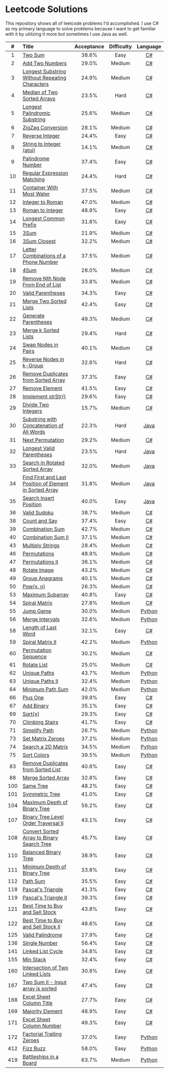 # Leetcode Solutions

This repository shows all of leetcode problems I'd accomplished. I use C# as my primary language to solve problems because I want to get familiar with it by utilizing it more but sometimes I use Java as well.

| # | Title | Acceptance | Difficulty | Language | 
|:---:|:---|:---:|:---:|:---:|
|1|[Two Sum](https://leetcode.com/problems/two-sum)|38.6%|Easy|[C#](https://github.com/mtmmy/Leetcode/tree/master/Csharp/Leetcode/0001_TwoSum)|
|2|[Add Two Numbers](https://leetcode.com/problems/add-two-numbers)|29.0%|Medium|[C#](https://github.com/mtmmy/Leetcode/tree/master/Csharp/Leetcode/0002_AddTwoNumbers)|
|3|[Longest Substring Without Repeating Characters](https://leetcode.com/problems/longest-substring-without-repeating-characters)|24.9%|Medium|[C#](https://github.com/mtmmy/Leetcode/tree/master/Csharp/Leetcode/0003_LongestSubstringWithoutRepeatingChars)|
|4|[Median of Two Sorted Arrays](https://leetcode.com/problems/median-of-two-sorted-arrays)|23.5%|Hard|[C#](https://github.com/mtmmy/Leetcode/tree/master/Csharp/Leetcode/0004_MedianOfTwoSortedArrays)|
|5|[Longest Palindromic Substring](https://leetcode.com/problems/longest-palindromic-substring)|25.6%|Medium|[C#](https://github.com/mtmmy/Leetcode/tree/master/Csharp/Leetcode/0005_LongestPalindromicSubstring)|
|6|[ZigZag Conversion](https://leetcode.com/problems/zigzag-conversion)|28.1%|Medium|[C#](https://github.com/mtmmy/Leetcode/tree/master/Csharp/Leetcode/0006_ZigZagCoversion)|
|7|[Reverse Integer](https://leetcode.com/problems/reverse-integer)|24.4%|Easy|[C#](https://github.com/mtmmy/Leetcode/tree/master/Csharp/Leetcode/0007_ReverseInterger)|
|8|[String to Integer (atoi)](https://leetcode.com/problems/string-to-integer-atoi)|14.1%|Medium|[C#](https://github.com/mtmmy/Leetcode/tree/master/Csharp/Leetcode/0008_StringToInteger)|
|9|[Palindrome Number](https://leetcode.com/problems/palindrome-number)|37.4%|Easy|[C#](https://github.com/mtmmy/Leetcode/tree/master/Csharp/Leetcode/0009_PalindromeNumber)|
|10|[Regular Expression Matching](https://leetcode.com/problems/regular-expression-matching)|24.4%|Hard|[C#](https://github.com/mtmmy/Leetcode/tree/master/Csharp/Leetcode/0010_RegularExpressionMatching)|
|11|[Container With Most Water](https://leetcode.com/problems/container-with-most-water)|37.5%|Medium|[C#](https://github.com/mtmmy/Leetcode/tree/master/Csharp/Leetcode/0011_ContainerWIthMostWater)|
|12|[Integer to Roman](https://leetcode.com/problems/integer-to-roman)|47.0%|Medium|[C#](https://github.com/mtmmy/Leetcode/tree/master/Csharp/Leetcode/0012_IntegerToRoman)|
|13|[Roman to Integer](https://leetcode.com/problems/roman-to-integer)|48.9%|Easy|[C#](https://github.com/mtmmy/Leetcode/tree/master/Csharp/Leetcode/0013_RomanToInteger)|
|14|[Longest Common Prefix](https://leetcode.com/problems/longest-common-prefix)|31.8%|Easy|[C#](https://github.com/mtmmy/Leetcode/tree/master/Csharp/Leetcode/0014_LongestCommonPrefix)|
|15|[3Sum](https://leetcode.com/problems/3sum)|21.9%|Medium|[C#](https://github.com/mtmmy/Leetcode/tree/master/Csharp/Leetcode/0015_ThreeSum)|
|16|[3Sum Closest](https://leetcode.com/problems/3sum-closest)|32.2%|Medium|[C#](https://github.com/mtmmy/Leetcode/tree/master/Csharp/Leetcode/0016_ThreeSumClosest)|
|17|[Letter Combinations of a Phone Number](https://leetcode.com/problems/letter-combinations-of-a-phone-number)|37.5%|Medium|[C#](https://github.com/mtmmy/Leetcode/tree/master/Csharp/Leetcode/0017_LetterCombinationOfPhone)|
|18|[4Sum](https://leetcode.com/problems/4sum)|28.0%|Medium|[C#](https://github.com/mtmmy/Leetcode/tree/master/Csharp/Leetcode/0018_4Sum)|
|19|[Remove Nth Node From End of List](https://leetcode.com/problems/remove-nth-node-from-end-of-list)|33.8%|Medium|[C#](https://github.com/mtmmy/Leetcode/tree/master/Csharp/Leetcode/0019_RemoveNthNodeFromEndOfList)|
|20|[Valid Parentheses](https://leetcode.com/problems/valid-parentheses)|34.3%|Easy|[C#](https://github.com/mtmmy/Leetcode/tree/master/Csharp/Leetcode/0020_ValidPalindrome)|
|21|[Merge Two Sorted Lists](https://leetcode.com/problems/merge-two-sorted-lists)|42.4%|Easy|[C#](https://github.com/mtmmy/Leetcode/tree/master/Csharp/Leetcode/0021_MergedTwoSortedList)|
|22|[Generate Parentheses](https://leetcode.com/problems/generate-parentheses)|49.3%|Medium|[C#](https://github.com/mtmmy/Leetcode/tree/master/Csharp/Leetcode/0022_GenerateParentheses)|
|23|[Merge k Sorted Lists](https://leetcode.com/problems/merge-k-sorted-lists)|29.4%|Hard|[C#](https://github.com/mtmmy/Leetcode/tree/master/Csharp/Leetcode/0023_MergeKSortedLists)|
|24|[Swap Nodes in Pairs](https://leetcode.com/problems/swap-nodes-in-pairs)|40.1%|Medium|[C#](https://github.com/mtmmy/Leetcode/tree/master/Csharp/Leetcode/0024_SwapNodesInPairs)|
|25|[Reverse Nodes in k-Group](https://leetcode.com/problems/reverse-nodes-in-k-group)|32.6%|Hard|[C#](https://github.com/mtmmy/Leetcode/tree/master/Csharp/Leetcode/0025_ReverseNodesInKGroup)|
|26|[Remove Duplicates from Sorted Array](https://leetcode.com/problems/remove-duplicates-from-sorted-array)|37.3%|Easy|[C#](https://github.com/mtmmy/Leetcode/tree/master/Csharp/Leetcode/0026_RemoveDuplicateFromSortedArray)|
|27|[Remove Element](https://leetcode.com/problems/remove-element)|41.5%|Easy|[C#](https://github.com/mtmmy/Leetcode/tree/master/Csharp/Leetcode/0027_RemoveElement)|
|28|[Implement strStr()](https://leetcode.com/problems/implement-strstr)|29.6%|Easy|[C#](https://github.com/mtmmy/Leetcode/tree/master/Csharp/Leetcode/0028_Implement_strStr)|
|29|[Divide Two Integers](https://leetcode.com/problems/divide-two-integers)|15.7%|Medium|[C#](https://github.com/mtmmy/Leetcode/tree/master/Csharp/Leetcode/0029_DevideTwoIntegers)|
|30|[Substring with Concatenation of All Words](https://leetcode.com/problems/substring-with-concatenation-of-all-words)|22.3%|Hard|[Java](https://github.com/mtmmy/Leetcode/tree/master/Java/Leetcode/src/main/java/com/leetcode/_0030_SubstringWithConcatenationOfAllWords)|
|31|[Next Permutation](https://leetcode.com/problems/next-permutation)|29.2%|Medium|[C#](https://github.com/mtmmy/Leetcode/tree/master/Csharp/Leetcode/0031_NextPermutation)|
|32|[Longest Valid Parentheses](https://leetcode.com/problems/longest-valid-parentheses)|23.5%|Hard|[Java](https://github.com/mtmmy/Leetcode/tree/master/Java/Leetcode/src/main/java/com/leetcode/_0032_LongestValidParentheses)|
|33|[Search in Rotated Sorted Array](https://leetcode.com/problems/search-in-rotated-sorted-array)|32.0%|Medium|[Java](https://github.com/mtmmy/Leetcode/tree/master/Java/Leetcode/src/main/java/com/leetcode/_0033_SearchInRotatedSortedArray)|
|34|[Find First and Last Position of Element in Sorted Array](https://leetcode.com/problems/find-first-and-last-position-of-element-in-sorted-array)|31.8%|Medium|[Java](https://github.com/mtmmy/Leetcode/tree/master/Java/Leetcode/src/main/java/com/leetcode/_0034_FindFirstAndLastPositionOfElementInSortedArray)|
|35|[Search Insert Position](https://leetcode.com/problems/search-insert-position)|40.0%|Easy|[Java](https://github.com/mtmmy/Leetcode/tree/master/Java/Leetcode/src/main/java/com/leetcode/_0035_SearchInsertPosition)|
|36|[Valid Sudoku](https://leetcode.com/problems/valid-sudoku)|38.7%|Medium|[C#](https://github.com/mtmmy/Leetcode/tree/master/Csharp/Leetcode/0036_ValidSudoku)|
|38|[Count and Say](https://leetcode.com/problems/count-and-say)|37.4%|Easy|[C#](https://github.com/mtmmy/Leetcode/tree/master/Csharp/Leetcode/0038_CountAndSay)|
|39|[Combination Sum](https://leetcode.com/problems/combination-sum)|42.7%|Medium|[C#](https://github.com/mtmmy/Leetcode/tree/master/Csharp/Leetcode/0039_CombinationSum)|
|40|[Combination Sum II](https://leetcode.com/problems/combination-sum-ii)|37.1%|Medium|[C#](https://github.com/mtmmy/Leetcode/tree/master/Csharp/Leetcode/0040_CombinationSum2)|
|43|[Multiply Strings](https://leetcode.com/problems/multiply-strings)|28.4%|Medium|[C#](https://github.com/mtmmy/Leetcode/tree/master/Csharp/Leetcode/0043_MultiplyStrings.cs)|
|46|[Permutations](https://leetcode.com/problems/permutations)|48.9%|Medium|[C#](https://github.com/mtmmy/Leetcode/tree/master/Csharp/Leetcode/0046_Permutations)|
|47|[Permutations II](https://leetcode.com/problems/permutations-ii)|36.1%|Medium|[C#](https://github.com/mtmmy/Leetcode/tree/master/Csharp/Leetcode/0047_Permutations2)|
|48|[Rotate Image](https://leetcode.com/problems/rotate-image)|43.2%|Medium|[C#](https://github.com/mtmmy/Leetcode/tree/master/Csharp/Leetcode/0048_RotateImage)|
|49|[Group Anagrams](https://leetcode.com/problems/group-anagrams)|40.1%|Medium|[C#](https://github.com/mtmmy/Leetcode/tree/master/Csharp/Leetcode/0049_GroupAnagrams)|
|50|[Pow(x, n)](https://leetcode.com/problems/powx-n)|26.3%|Medium|[C#](https://github.com/mtmmy/Leetcode/tree/master/Csharp/Leetcode/0050_PowX_N)|
|53|[Maximum Subarray](https://leetcode.com/problems/maximum-subarray)|40.8%|Easy|[C#](https://github.com/mtmmy/Leetcode/tree/master/Csharp/Leetcode/0053_MaximumSubarray)|
|54|[Spiral Matrix](https://leetcode.com/problems/spiral-matrix)|27.8%|Medium|[C#](https://github.com/mtmmy/Leetcode/tree/master/Csharp/Leetcode/0054_SpiralMatrix)|
|55|[Jump Game](https://leetcode.com/problems/jump-game)|30.0%|Medium|[Python](https://github.com/mtmmy/Leetcode/tree/master/Python/0055_JumpGame)|
|56|[Merge Intervals](https://leetcode.com/problems/merge-intervals)|32.6%|Medium|[Python](https://github.com/mtmmy/Leetcode/tree/master/Python/0056_MergeIntervals)|
|58|[Length of Last Word](https://leetcode.com/problems/length-of-last-word)|32.1%|Easy|[C#](https://github.com/mtmmy/Leetcode/tree/master/Csharp/Leetcode/0058_LengthOfLastWord)|
|59|[Spiral Matrix II](https://leetcode.com/problems/spiral-matrix-ii)|42.2%|Medium|[Python](https://github.com/mtmmy/Leetcode/tree/master/Python/0059_SpiralMatrix2)|
|60|[Permutation Sequence](https://leetcode.com/problems/permutation-sequence)|30.2%|Medium|[C#](https://github.com/mtmmy/Leetcode/tree/master/Csharp/Leetcode/0060_PermutationSequence)|
|61|[Rotate List](https://leetcode.com/problems/rotate-list)|25.0%|Medium|[C#](https://github.com/mtmmy/Leetcode/tree/master/Csharp/Leetcode/0061_RotateList)|
|62|[Unique Paths](https://leetcode.com/problems/unique-paths)|43.7%|Medium|[Python](https://github.com/mtmmy/Leetcode/tree/master/Python/0062_UniquePaths)|
|63|[Unique Paths II](https://leetcode.com/problems/unique-paths-ii)|32.4%|Medium|[Python](https://github.com/mtmmy/Leetcode/tree/master/Python/0063_UniquePaths2)|
|64|[Minimum Path Sum](https://leetcode.com/problems/minimum-path-sum)|42.0%|Medium|[Python](https://github.com/mtmmy/Leetcode/tree/master/Python/0064_MinimumPathSum)|
|66|[Plus One](https://leetcode.com/problems/plus-one)|39.9%|Easy|[C#](https://github.com/mtmmy/Leetcode/tree/master/Csharp/Leetcode/0066_PlusOne)|
|67|[Add Binary](https://leetcode.com/problems/add-binary)|35.1%|Easy|[C#](https://github.com/mtmmy/Leetcode/tree/master/Csharp/Leetcode/0067_AddBinary)|
|69|[Sqrt(x)](https://leetcode.com/problems/sqrtx)|29.3%|Easy|[C#](https://github.com/mtmmy/Leetcode/tree/master/Csharp/Leetcode/0069_SqrtOfX)|
|70|[Climbing Stairs](https://leetcode.com/problems/climbing-stairs)|41.7%|Easy|[C#](https://github.com/mtmmy/Leetcode/tree/master/Csharp/Leetcode/0070_ClimbingStairs)|
|71|[Simplify Path](https://leetcode.com/problems/simplify-path)|26.7%|Medium|[Python](https://github.com/mtmmy/Leetcode/tree/master/Python/0071_SimplifyPath)|
|73|[Set Matrix Zeroes](https://leetcode.com/problems/set-matrix-zeroes)|37.2%|Medium|[Python](https://github.com/mtmmy/Leetcode/tree/master/Python/0073_SetMatrixZeroes)|
|74|[Search a 2D Matrix](https://leetcode.com/problems/search-a-2d-matrix)|34.5%|Medium|[Python](https://github.com/mtmmy/Leetcode/tree/master/Python/0074_SearchA2DMatrix)|
|75|[Sort Colors](https://leetcode.com/problems/sort-colors)|39.5%|Medium|[Python](https://github.com/mtmmy/Leetcode/tree/master/Python/0075_SortColors)|
|83|[Remove Duplicates from Sorted List](https://leetcode.com/problems/remove-duplicates-from-sorted-list)|40.6%|Easy|[C#](https://github.com/mtmmy/Leetcode/tree/master/Csharp/Leetcode/0083_RemoveDuplicatesFromSortedList)|
|88|[Merge Sorted Array](https://leetcode.com/problems/merge-sorted-array)|32.8%|Easy|[C#](https://github.com/mtmmy/Leetcode/tree/master/Csharp/Leetcode/0088_MergeSortedArray)|
|100|[Same Tree](https://leetcode.com/problems/same-tree)|48.2%|Easy|[C#](https://github.com/mtmmy/Leetcode/tree/master/Csharp/Leetcode/0100_SameTree)|
|101|[Symmetric Tree](https://leetcode.com/problems/symmetric-tree)|41.0%|Easy|[C#](https://github.com/mtmmy/Leetcode/tree/master/Csharp/Leetcode/0101_SymmetricTree)|
|104|[Maximum Depth of Binary Tree](https://leetcode.com/problems/maximum-depth-of-binary-tree)|56.2%|Easy|[C#](https://github.com/mtmmy/Leetcode/tree/master/Csharp/Leetcode/0104_MaximumDepthOfBinaryTree)|
|107|[Binary Tree Level Order Traversal II](https://leetcode.com/problems/binary-tree-level-order-traversal-ii)|43.1%|Easy|[C#](https://github.com/mtmmy/Leetcode/tree/master/Csharp/Leetcode/0107_BinaryTreeLevelOrderTraversal2)|
|108|[Convert Sorted Array to Binary Search Tree](https://leetcode.com/problems/convert-sorted-array-to-binary-search-tree)|45.7%|Easy|[C#](https://github.com/mtmmy/Leetcode/tree/master/Csharp/Leetcode/0108_ConvertSortedArrayToBinarySearchTree)|
|110|[Balanced Binary Tree](https://leetcode.com/problems/balanced-binary-tree)|38.9%|Easy|[C#](https://github.com/mtmmy/Leetcode/tree/master/Csharp/Leetcode/0110_BalancedBinaryTree)|
|111|[Minimum Depth of Binary Tree](https://leetcode.com/problems/minimum-depth-of-binary-tree)|33.8%|Easy|[C#](https://github.com/mtmmy/Leetcode/tree/master/Csharp/Leetcode/0111_MinimumDepthOfBinaryTree)|
|112|[Path Sum](https://leetcode.com/problems/path-sum)|35.5%|Easy|[C#](https://github.com/mtmmy/Leetcode/tree/master/Csharp/Leetcode/0112_PathSum)|
|118|[Pascal's Triangle](https://leetcode.com/problems/pascals-triangle)|41.3%|Easy|[C#](https://github.com/mtmmy/Leetcode/tree/master/Csharp/Leetcode/0118_PascalsTriangle)|
|119|[Pascal's Triangle II](https://leetcode.com/problems/pascals-triangle-ii)|39.3%|Easy|[C#](https://github.com/mtmmy/Leetcode/tree/master/Csharp/Leetcode/0119_PascalsTriangle2)|
|121|[Best Time to Buy and Sell Stock](https://leetcode.com/problems/best-time-to-buy-and-sell-stock)|43.8%|Easy|[C#](https://github.com/mtmmy/Leetcode/tree/master/Csharp/Leetcode/0121_BestTimeToBuyAndSellStock)|
|122|[Best Time to Buy and Sell Stock II](https://leetcode.com/problems/best-time-to-buy-and-sell-stock-ii)|48.6%|Easy|[C#](https://github.com/mtmmy/Leetcode/tree/master/Csharp/Leetcode/0122_BestTimeToBUyAndSellStock2)|
|125|[Valid Palindrome](https://leetcode.com/problems/valid-palindrome)|27.9%|Easy|[C#](https://github.com/mtmmy/Leetcode/tree/master/Csharp/Leetcode/0125_ValidPalindrome)|
|136|[Single Number](https://leetcode.com/problems/single-number)|56.4%|Easy|[C#](https://github.com/mtmmy/Leetcode/tree/master/Csharp/Leetcode/0136_SingleNumber)|
|141|[Linked List Cycle](https://leetcode.com/problems/linked-list-cycle)|34.8%|Easy|[C#](https://github.com/mtmmy/Leetcode/tree/master/Csharp/Leetcode/0141_LinkedListCycle)|
|155|[Min Stack](https://leetcode.com/problems/min-stack)|32.4%|Easy|[C#](https://github.com/mtmmy/Leetcode/tree/master/Csharp/Leetcode/0155_MinStack)|
|160|[Intersection of Two Linked Lists](https://leetcode.com/problems/intersection-of-two-linked-lists)|30.8%|Easy|[C#](https://github.com/mtmmy/Leetcode/tree/master/Csharp/Leetcode/0160_IntersectionOfTwoLinkedLists)|
|167|[Two Sum II - Input array is sorted](https://leetcode.com/problems/two-sum-ii-input-array-is-sorted)|47.4%|Easy|[C#](https://github.com/mtmmy/Leetcode/tree/master/Csharp/Leetcode/0167_TwoSum2_InputArrayIsSorted)|
|168|[Excel Sheet Column Title](https://leetcode.com/problems/excel-sheet-column-title)|27.7%|Easy|[C#](https://github.com/mtmmy/Leetcode/tree/master/Csharp/Leetcode/0168_ExcelSheetColumnTitle)|
|169|[Majority Element](https://leetcode.com/problems/majority-element)|48.9%|Easy|[C#](https://github.com/mtmmy/Leetcode/tree/master/Csharp/Leetcode/0169_MajorityElement)|
|171|[Excel Sheet Column Number](https://leetcode.com/problems/excel-sheet-column-number)|49.3%|Easy|[C#](https://github.com/mtmmy/Leetcode/tree/master/Csharp/Leetcode/0171_ExcelSheetColumnNumber)|
|172|[Factorial Trailing Zeroes](https://leetcode.com/problems/factorial-trailing-zeroes)|37.0%|Easy|[Python](https://github.com/mtmmy/Leetcode/tree/master/Python/0172_FactorialTrailingZeroes)|
|412|[Fizz Buzz](https://leetcode.com/problems/fizz-buzz)|58.0%|Easy|[Python](https://github.com/mtmmy/Leetcode/tree/master/Python/0412_FizzBuzz)|
|419|[Battleships in a Board](https://leetcode.com/problems/battleships-in-a-board)|63.7%|Medium|[Python](https://github.com/mtmmy/Leetcode/tree/master/Python/0419_BattleshipsInABoard)|
